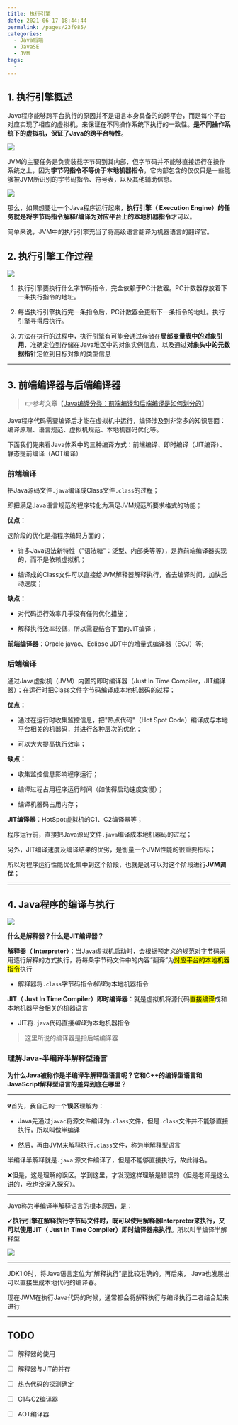 ```yaml
---
title: 执行引擎
date: 2021-06-17 18:44:44
permalink: /pages/23f985/
categories:
  - Java后端
  - JavaSE
  - JVM
tags:
  - 
---
```


## 1. 执行引擎概述

Java程序能够跨平台执行的原因并不是语言本身具备的的跨平台，而是每个平台对应实现了相应的虚拟机，来保证在不同操作系统下执行的一致性。**是不同操作系统下的虚拟机，保证了Java的跨平台特性**。

![](https://iqqcode-blog.oss-cn-beijing.aliyuncs.com/img/20200707000901.png)



JVM的主要任务是负责装载字节码到其内部，但字节码并不能够直接运行在操作系统之上，因为**字节码指令不等价于本地机器指令**，它内部包含的仅仅只是一些能够被JVM所识别的字节码指令、符号表，以及其他辅助信息。



![](https://iqqcode-blog.oss-cn-beijing.aliyuncs.com/img/20200707002912.png)



那么，如果想要让一个Java程序运行起来，**执行引擎（ Execution Engine）的任务就是将字节码指令解释/编译为对应平台上的本地机器指令**才可以。

简单来说，JVM中的执行引擎充当了将高级语言翻译为机器语言的翻译官。

## 2. 执行引擎工作过程

![](https://iqqcode-blog.oss-cn-beijing.aliyuncs.com/img/20200707091130.png)

1. 执行引擎要执行什么字节码指令，完全依赖于PC计数器。PC计数器存放着下一条执行指令的地址。

2. 每当执行引擎执行完一条指令后，PC计数器会更新下一条指令的地址。执行引擎寻得后执行。

3. 方法在执行的过程中，执行引擎有可能会通过存储在**局部变量表中的对象引用**，准确定位到存储在Java堆区中的对象实例信息，以及通过**对象头中的元数据指针**定位到目标对象的类型信息

-----------------------------------------------

## 3. 前端编译器与后端编译器

> 👉参考文章【[Java编译分类：前端编译和后端编译是如何划分的](https://blog.csdn.net/yu870646595/article/details/78987805)】

 Java程序代码需要编译后才能在虚拟机中运行，编译涉及到非常多的知识层面：编译原理、语言规范、虚拟机规范、本地机器码优化等。

下面我们先来看Java体系中的三种编译方式：前端编译、即时编译（JIT编译）、静态提前编译（AOT编译）

### 前端编译

 把Java源码文件`.java`编译成Class文件`.class`的过程；

 即把满足Java语言规范的程序转化为满足JVM规范所要求格式的功能；

**优点：**

这阶段的优化是指程序编码方面的；

- 许多Java语法新特性（"语法糖"：泛型、内部类等等），是靠前端编译器实现的，而不是依赖虚拟机；

- 编译成的Class文件可以直接给JVM解释器解释执行，省去编译时间，加快启动速度；

**缺点：**

- 对代码运行效率几乎没有任何优化措施；

- 解释执行效率较低，所以需要结合下面的JIT编译； 

**前端编译器**：Oracle javac、Eclipse JDT中的增量式编译器（ECJ）等;

### 后端编译

 通过Java虚拟机（JVM）内置的即时编译器（Just In Time Compiler，JIT编译器）；在运行时把Class文件字节码编译成本地机器码的过程；

**优点：**

- 通过在运行时收集监控信息，把"热点代码"（Hot Spot Code）编译成与本地平台相关的机器码，并进行各种层次的优化；

- 可以大大提高执行效率；

**缺点：**

- 收集监控信息影响程序运行；

- 编译过程占用程序运行时间（如使得启动速度变慢）；

- 编译机器码占用内存；

**JIT编译器**：HotSpot虚拟机的C1、C2编译器等；

程序运行前，直接把Java源码文件`.java`编译成本地机器码的过程；

另外，JIT编译速度及编译结果的优劣，是衡量一个JVM性能的很重要指标；

所以对程序运行性能优化集中到这个阶段，也就是说可以对这个阶段进行**JVM调优**；

--------------

## 4. Java程序的编译与执行

![](https://iqqcode-blog.oss-cn-beijing.aliyuncs.com/img/20200707093416.png)

**什么是解释器？什么是JIT编译器？**

**解释器（ Interpreter）**：当Java虚拟机启动时，会根据预定义的规范对字节码采用逐行解释的方式执行，将每条字节码文件中的内容“翻译”为<mark>对应平台的本地机器指令</mark>执行

- 解释器将`.class`字节码指令*解释*为本地机器指令

**JIT（ Just In Time Compiler）即时编译器**：就是虚拟机将源代码<mark>直接编译</mark>成和本地机器平台相关的机器语言

- JIT将`.java`代码直接*编译*为本地机器指令

> 这里所说的编译器是指后端编译器

### 理解Java-半编译半解释型语言

**为什么Java被称作是半编译半解释型语言呢？它和C++的编译型语言和JavaScript解释型语言的差异到底在哪里？**

-----------------

💔首先，我自己的一个**误区**理解为：

- Java先通过`javac`将源文件编译为`.class`文件，但是`.class`文件并不能够直接执行，所以叫做半编译

- 然后，再由JVM来解释执行`.class`文件，称为半解释型语言

半编译半解释就是`.java` 源文件编译了，但是不能够直接执行，故此得名。

❌但是，这是理解的误区。学到这里，才发现这样理解是错误的（但是老师是这么讲的，我也没深入探究）。

---------------------------------

Java称为半编译半解释语言的根本原因，是：

✔**执行引擎在解释执行字节码文件时，既可以使用解释器Interpreter来执行，又可以使用JIT（ Just In Time Compiler）即时编译器来执行**。所以叫半编译半解释型

![](https://iqqcode-blog.oss-cn-beijing.aliyuncs.com/img/20200707101215.png)

----------------------

JDK1.0时，将Java语言定位为“解释执行”是比较准确的。再后来， Java也发展出可以直接生成本地代码的编译器。

现在JWM在执行Java代码的时候，通常都会将解释执行与编译执行二者结合起来进行

---------------------------------

## TODO

- [ ] 解释器的使用

- [ ] 解释器与JIT的并存

- [ ] 热点代码的探测确定

- [ ] C1与C2编译器

- [ ] AOT编译器
